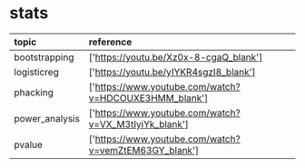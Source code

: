 # stats


|  topic         | reference                                           |
|:---------------|:------------------------------------------------|
| bootstrapping  | ['https://youtu.be/Xz0x-8-cgaQ_blank']                |
| logisticreg    | ['https://youtu.be/yIYKR4sgzI8_blank']                |
| phacking       | ['https://www.youtube.com/watch?v=HDCOUXE3HMM_blank'] |
| power_analysis | ['https://www.youtube.com/watch?v=VX_M3tIyiYk_blank'] |
| pvalue         | ['https://www.youtube.com/watch?v=vemZtEM63GY_blank'] |
